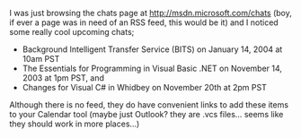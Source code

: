 I was just browsing the chats page at <a href="http://msdn.microsoft.com/chats" target="_blank">http://msdn.microsoft.com/chats</a> (boy, if ever a page was in need of an RSS feed, this would be it) and I noticed some really cool upcoming chats;

  * Background Intelligent Transfer Service (BITS) on January 14, 2004 at 10am PST
  * The Essentials for Programming in Visual Basic .NET on November 14, 2003 at 1pm PST, and
  * Changes for Visual C# in Whidbey on November 20th at 2pm PST

Although there is no feed, they do have convenient links to add these items to your Calendar tool (maybe just Outlook? they are .vcs files&#8230; seems like they should work in more places&#8230;)